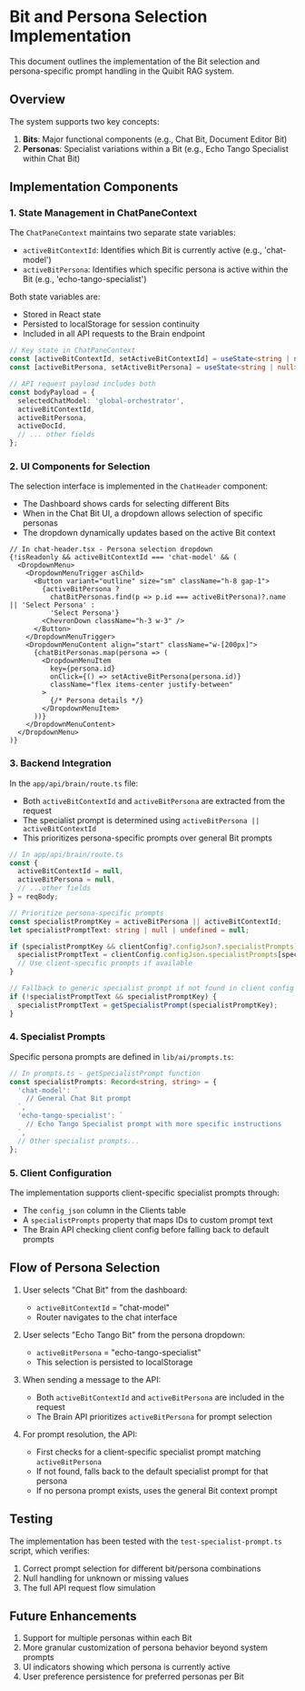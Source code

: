 # Bit and Persona Selection Implementation

This document outlines the implementation of the Bit selection and persona-specific prompt handling in the Quibit RAG system.

## Overview

The system supports two key concepts:
1. **Bits**: Major functional components (e.g., Chat Bit, Document Editor Bit)
2. **Personas**: Specialist variations within a Bit (e.g., Echo Tango Specialist within Chat Bit)

## Implementation Components

### 1. State Management in ChatPaneContext

The `ChatPaneContext` maintains two separate state variables:
- `activeBitContextId`: Identifies which Bit is currently active (e.g., 'chat-model')
- `activeBitPersona`: Identifies which specific persona is active within the Bit (e.g., 'echo-tango-specialist')

Both state variables are:
- Stored in React state
- Persisted to localStorage for session continuity
- Included in all API requests to the Brain endpoint

```typescript
// Key state in ChatPaneContext
const [activeBitContextId, setActiveBitContextId] = useState<string | null>(null);
const [activeBitPersona, setActiveBitPersona] = useState<string | null>(null);

// API request payload includes both
const bodyPayload = {
  selectedChatModel: 'global-orchestrator',
  activeBitContextId,
  activeBitPersona,
  activeDocId,
  // ... other fields
};
```

### 2. UI Components for Selection

The selection interface is implemented in the `ChatHeader` component:

- The Dashboard shows cards for selecting different Bits
- When in the Chat Bit UI, a dropdown allows selection of specific personas
- The dropdown dynamically updates based on the active Bit context

```tsx
// In chat-header.tsx - Persona selection dropdown
{!isReadonly && activeBitContextId === 'chat-model' && (
  <DropdownMenu>
    <DropdownMenuTrigger asChild>
      <Button variant="outline" size="sm" className="h-8 gap-1">
        {activeBitPersona ? 
          chatBitPersonas.find(p => p.id === activeBitPersona)?.name || 'Select Persona' : 
          'Select Persona'}
        <ChevronDown className="h-3 w-3" />
      </Button>
    </DropdownMenuTrigger>
    <DropdownMenuContent align="start" className="w-[200px]">
      {chatBitPersonas.map(persona => (
        <DropdownMenuItem
          key={persona.id}
          onClick={() => setActiveBitPersona(persona.id)}
          className="flex items-center justify-between"
        >
          {/* Persona details */}
        </DropdownMenuItem>
      ))}
    </DropdownMenuContent>
  </DropdownMenu>
)}
```

### 3. Backend Integration

In the `app/api/brain/route.ts` file:

- Both `activeBitContextId` and `activeBitPersona` are extracted from the request
- The specialist prompt is determined using `activeBitPersona || activeBitContextId`
- This prioritizes persona-specific prompts over general Bit prompts

```typescript
// In app/api/brain/route.ts
const {
  activeBitContextId = null,
  activeBitPersona = null,
  // ...other fields
} = reqBody;

// Prioritize persona-specific prompts
const specialistPromptKey = activeBitPersona || activeBitContextId;
let specialistPromptText: string | null | undefined = null;

if (specialistPromptKey && clientConfig?.configJson?.specialistPrompts) {
  specialistPromptText = clientConfig.configJson.specialistPrompts[specialistPromptKey];
  // Use client-specific prompts if available
}

// Fallback to generic specialist prompt if not found in client config
if (!specialistPromptText && specialistPromptKey) {
  specialistPromptText = getSpecialistPrompt(specialistPromptKey);
}
```

### 4. Specialist Prompts

Specific persona prompts are defined in `lib/ai/prompts.ts`:

```typescript
// In prompts.ts - getSpecialistPrompt function
const specialistPrompts: Record<string, string> = {
  'chat-model': `
    // General Chat Bit prompt
  `,
  'echo-tango-specialist': `
    // Echo Tango Specialist prompt with more specific instructions
  `,
  // Other specialist prompts...
};
```

### 5. Client Configuration

The implementation supports client-specific specialist prompts through:

- The `config_json` column in the Clients table
- A `specialistPrompts` property that maps IDs to custom prompt text
- The Brain API checking client config before falling back to default prompts

## Flow of Persona Selection

1. User selects "Chat Bit" from the dashboard:
   - `activeBitContextId` = "chat-model"
   - Router navigates to the chat interface

2. User selects "Echo Tango Bit" from the persona dropdown:
   - `activeBitPersona` = "echo-tango-specialist"
   - This selection is persisted to localStorage

3. When sending a message to the API:
   - Both `activeBitContextId` and `activeBitPersona` are included in the request
   - The Brain API prioritizes `activeBitPersona` for prompt selection

4. For prompt resolution, the API:
   - First checks for a client-specific specialist prompt matching `activeBitPersona`
   - If not found, falls back to the default specialist prompt for that persona
   - If no persona prompt exists, uses the general Bit context prompt

## Testing

The implementation has been tested with the `test-specialist-prompt.ts` script, which verifies:

1. Correct prompt selection for different bit/persona combinations
2. Null handling for unknown or missing values
3. The full API request flow simulation

## Future Enhancements

1. Support for multiple personas within each Bit
2. More granular customization of persona behavior beyond system prompts
3. UI indicators showing which persona is currently active
4. User preference persistence for preferred personas per Bit 